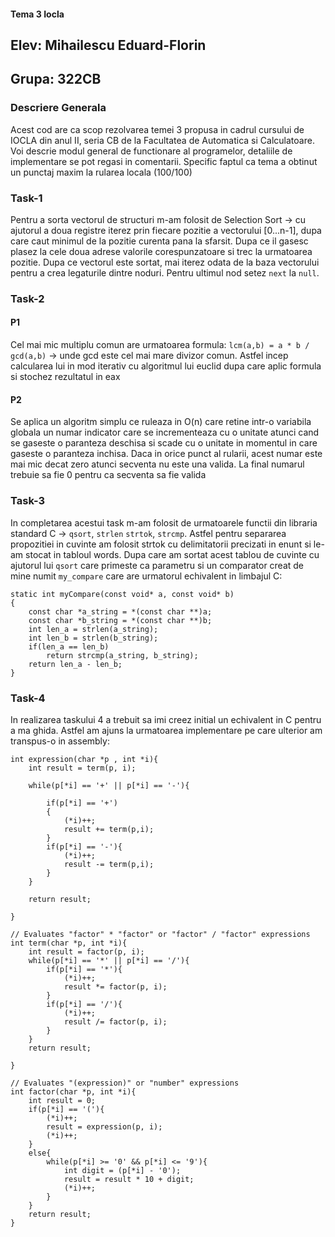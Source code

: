 #### Tema 3 Iocla
## Elev: Mihailescu Eduard-Florin
## Grupa: 322CB

### Descriere Generala
Acest cod are ca scop rezolvarea temei 3 propusa in cadrul cursului de IOCLA
din anul II, seria CB de la Facultatea de Automatica si Calculatoare.
Voi descrie modul general de functionare al programelor, detaliile de implementare
se pot regasi in comentarii. Specific faptul ca tema a obtinut un punctaj
maxim la rularea locala (100/100)

### Task-1
Pentru a sorta vectorul de structuri m-am folosit de Selection
Sort -> cu ajutorul a doua registre iterez prin fiecare pozitie a vectorului [0...n-1], dupa care caut minimul de la
pozitie curenta pana la sfarsit. Dupa ce il gasesc plasez la cele doua adrese valorile corespunzatoare si trec la urmatoarea pozitie. Dupa ce vectorul este sortat, mai iterez
odata de la baza vectorului pentru a crea legaturile dintre
noduri. Pentru ultimul nod setez `next` la `null`.

### Task-2

#### P1
Cel mai mic multiplu comun are urmatoarea formula:
`lcm(a,b) = a * b / gcd(a,b)` -> unde gcd este cel mai mare
divizor comun. Astfel incep calcularea lui in mod iterativ cu algoritmul lui euclid dupa care aplic formula si stochez rezultatul in eax

#### P2
Se aplica un algoritm simplu ce ruleaza in O(n) care retine
intr-o variabila globala un numar indicator care se incrementeaza cu o unitate atunci cand se gaseste o paranteza deschisa si scade cu o unitate in momentul in care gaseste o paranteza inchisa. Daca in orice punct al rularii, acest numar este mai mic decat zero atunci secventa nu este una valida. La final numarul trebuie sa fie 0 pentru ca secventa sa fie valida

### Task-3
In completarea acestui task m-am folosit de urmatoarele functii din libraria standard C -> `qsort`, `strlen` `strtok`, `strcmp`. Astfel pentru separarea propozitiei in cuvinte am folosit strtok cu delimitatorii precizati in enunt si le-am stocat in tabloul words. Dupa care am sortat acest tablou de cuvinte cu ajutorul lui `qsort` care primeste ca parametru si un comparator creat de mine numit `my_compare`
care are urmatorul echivalent in limbajul C:

```
static int myCompare(const void* a, const void* b)
{
    const char *a_string = *(const char **)a;
    const char *b_string = *(const char **)b;
    int len_a = strlen(a_string);
    int len_b = strlen(b_string);
    if(len_a == len_b)
        return strcmp(a_string, b_string);
    return len_a - len_b;
}
```
### Task-4
In realizarea taskului 4 a trebuit sa imi creez initial un echivalent in C pentru a ma ghida. Astfel am ajuns la urmatoarea
implementare pe care ulterior am transpus-o in assembly:
```
int expression(char *p , int *i){
    int result = term(p, i);

    while(p[*i] == '+' || p[*i] == '-'){

        if(p[*i] == '+')
        {
            (*i)++;
            result += term(p,i);
        }
        if(p[*i] == '-'){
            (*i)++;
            result -= term(p,i);
        }
    }

    return result;
    
}

// Evaluates "factor" * "factor" or "factor" / "factor" expressions 
int term(char *p, int *i){
    int result = factor(p, i);
    while(p[*i] == '*' || p[*i] == '/'){
        if(p[*i] == '*'){
            (*i)++;
            result *= factor(p, i);
        }
        if(p[*i] == '/'){
            (*i)++;
            result /= factor(p, i);
        }
    }
    return result;
    
}

// Evaluates "(expression)" or "number" expressions 
int factor(char *p, int *i){
    int result = 0;
    if(p[*i] == '('){
        (*i)++;
        result = expression(p, i);
        (*i)++;
    }
    else{
        while(p[*i] >= '0' && p[*i] <= '9'){
            int digit = (p[*i] - '0');
            result = result * 10 + digit;
            (*i)++;
        }
    }
    return result;
}
```


